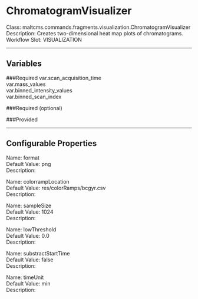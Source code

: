# ChromatogramVisualizer
Class: maltcms.commands.fragments.visualization.ChromatogramVisualizer  
Description: Creates two-dimensional heat map plots of chromatograms.  
Workflow Slot: VISUALIZATION  

---

## Variables
###Required
var.scan_acquisition_time  
var.mass_values  
var.binned_intensity_values  
var.binned_scan_index  

###Required (optional)

###Provided


---

## Configurable Properties
Name: format  
Default Value: png  
Description:   
  
Name: colorrampLocation  
Default Value: res/colorRamps/bcgyr.csv  
Description:   
  
Name: sampleSize  
Default Value: 1024  
Description:   
  
Name: lowThreshold  
Default Value: 0.0  
Description:   
  
Name: substractStartTime  
Default Value: false  
Description:   
  
Name: timeUnit  
Default Value: min  
Description:   
  

